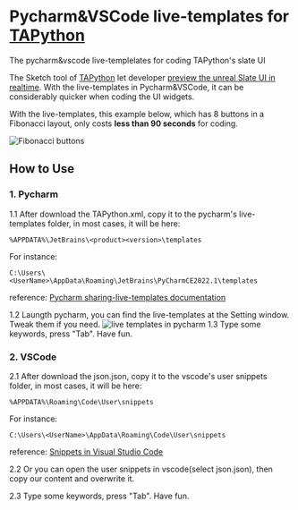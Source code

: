 # Pycharm&VSCode live-templates for [TAPython](https://github.com/cgerchenhp/UE_TAPython_Plugin_Release)
The pycharm&vscode live-templelates for coding TAPython's slate UI


The Sketch tool of [TAPython](https://github.com/cgerchenhp/UE_TAPython_Plugin_Release) let developer [preview the unreal Slate UI in realtime](https://www.tacolor.xyz/pages/TAPython.html#sketch-tool-for-designtweaking-ui). With the live-templates in Pycharm&VSCode, it can be considerably quicker when coding the UI widgets. 

With the live-templates, this example below, which has 8 buttons in a Fibonacci layout, only costs **less than 90 seconds** for coding. 

![Fibonacci buttons](https://www.tacolor.xyz/images/047_FibonacciButtons.png)



## How to Use
### 1. Pycharm

1.1 After download the TAPython.xml, copy it to the pycharm's live-templates folder, in most cases, it will be here:

```
%APPDATA%\JetBrains\<product><version>\templates
```

For instance:
```
C:\Users\<UserName>\AppData\Roaming\JetBrains\PyCharmCE2022.1\templates
```
    
reference: [Pycharm sharing-live-templates documentation](https://www.jetbrains.com/help/pycharm/sharing-live-templates.html)



1.2 Laungth pycharm, you can find the live-templates at the Setting window. Tweak them if you need.
![live templates in pycharm](https://www.tacolor.xyz/images/047_pycharm_TAPython.png)
1.3 Type some keywords, press "Tab". Have fun.


### 2. VSCode

2.1 After download the json.json, copy it to the vscode's user snippets folder, in most cases, it will be here:

```
%APPDATA%\Roaming\Code\User\snippets
```

For instance:
```
C:\Users\<UserName>\AppData\Roaming\Code\User\snippets
```

reference: [Snippets in Visual Studio Code](https://code.visualstudio.com/docs/editor/userdefinedsnippets#_create-your-own-snippets)

2.2 Or you can open the user snippets in vscode(select json.json), then copy our content and overwrite it. 

2.3 Type some keywords, press "Tab". Have fun.
